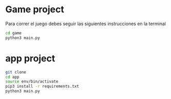 # Game project



Para correr el juego debes seguir las siguientes instrucciones en la terminal

```sh
cd game
python3 main.py
```

# app project

```sh
git clone
cd app
source env/bin/activate
pip3 install -r requirements.txt
python3 main.py
```